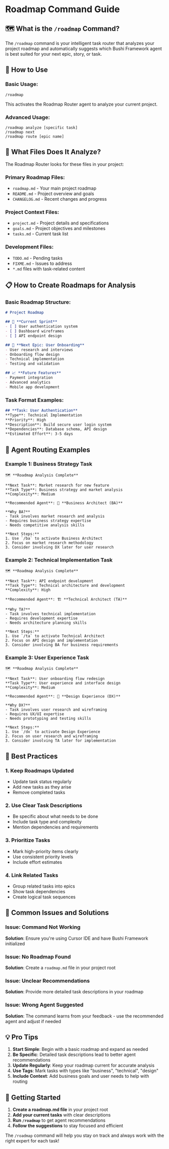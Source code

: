 # Roadmap Command Guide

## 🗺️ **What is the `/roadmap` Command?**

The `/roadmap` command is your intelligent task router that analyzes your project roadmap and automatically suggests which Bushi Framework agent is best suited for your next epic, story, or task.

## 🚀 **How to Use**

### **Basic Usage:**
```
/roadmap
```
This activates the Roadmap Router agent to analyze your current project.

### **Advanced Usage:**
```
/roadmap analyze [specific task]
/roadmap next
/roadmap route [epic name]
```

## 📁 **What Files Does It Analyze?**

The Roadmap Router looks for these files in your project:

### **Primary Roadmap Files:**
- `roadmap.md` - Your main project roadmap
- `README.md` - Project overview and goals
- `CHANGELOG.md` - Recent changes and progress

### **Project Context Files:**
- `project.md` - Project details and specifications
- `goals.md` - Project objectives and milestones
- `tasks.md` - Current task list

### **Development Files:**
- `TODO.md` - Pending tasks
- `FIXME.md` - Issues to address
- `*.md` files with task-related content

## 📋 **How to Create Roadmaps for Analysis**

### **Basic Roadmap Structure:**
```markdown
# Project Roadmap

## 🎯 **Current Sprint**
- [ ] User authentication system
- [ ] Dashboard wireframes
- [ ] API endpoint design

## 🚀 **Next Epic: User Onboarding**
- User research and interviews
- Onboarding flow design
- Technical implementation
- Testing and validation

## 📈 **Future Features**
- Payment integration
- Advanced analytics
- Mobile app development
```

### **Task Format Examples:**
```markdown
## **Task: User Authentication**
**Type**: Technical Implementation
**Priority**: High
**Description**: Build secure user login system
**Dependencies**: Database schema, API design
**Estimated Effort**: 3-5 days
```

## 🎯 **Agent Routing Examples**

### **Example 1: Business Strategy Task**
```
🗺️ **Roadmap Analysis Complete**

**Next Task**: Market research for new feature
**Task Type**: Business strategy and market analysis
**Complexity**: Medium

**Recommended Agent**: 🎯 **Business Architect (BA)**

**Why BA?**
- Task involves market research and analysis
- Requires business strategy expertise
- Needs competitive analysis skills

**Next Steps:**
1. Use `/ba` to activate Business Architect
2. Focus on market research methodology
3. Consider involving DX later for user research
```

### **Example 2: Technical Implementation Task**
```
🗺️ **Roadmap Analysis Complete**

**Next Task**: API endpoint development
**Task Type**: Technical architecture and development
**Complexity**: High

**Recommended Agent**: 🏗️ **Technical Architect (TA)**

**Why TA?**
- Task involves technical implementation
- Requires development expertise
- Needs architecture planning skills

**Next Steps:**
1. Use `/ta` to activate Technical Architect
2. Focus on API design and implementation
3. Consider involving BA for business requirements
```

### **Example 3: User Experience Task**
```
🗺️ **Roadmap Analysis Complete**

**Next Task**: User onboarding flow redesign
**Task Type**: User experience and interface design
**Complexity**: Medium

**Recommended Agent**: 🎨 **Design Experience (DX)**

**Why DX?**
- Task involves user research and wireframing
- Requires UX/UI expertise
- Needs prototyping and testing skills

**Next Steps:**
1. Use `/dx` to activate Design Experience
2. Focus on user research and wireframing
3. Consider involving TA later for implementation
```

## 🔧 **Best Practices**

### **1. Keep Roadmaps Updated**
- Update task status regularly
- Add new tasks as they arise
- Remove completed tasks

### **2. Use Clear Task Descriptions**
- Be specific about what needs to be done
- Include task type and complexity
- Mention dependencies and requirements

### **3. Prioritize Tasks**
- Mark high-priority items clearly
- Use consistent priority levels
- Include effort estimates

### **4. Link Related Tasks**
- Group related tasks into epics
- Show task dependencies
- Create logical task sequences

## 🚨 **Common Issues and Solutions**

### **Issue: Command Not Working**
**Solution**: Ensure you're using Cursor IDE and have Bushi Framework initialized

### **Issue: No Roadmap Found**
**Solution**: Create a `roadmap.md` file in your project root

### **Issue: Unclear Recommendations**
**Solution**: Provide more detailed task descriptions in your roadmap

### **Issue: Wrong Agent Suggested**
**Solution**: The command learns from your feedback - use the recommended agent and adjust if needed

## 💡 **Pro Tips**

1. **Start Simple**: Begin with a basic roadmap and expand as needed
2. **Be Specific**: Detailed task descriptions lead to better agent recommendations
3. **Update Regularly**: Keep your roadmap current for accurate analysis
4. **Use Tags**: Mark tasks with types like "business", "technical", "design"
5. **Include Context**: Add business goals and user needs to help with routing

## 🎯 **Getting Started**

1. **Create a roadmap.md file** in your project root
2. **Add your current tasks** with clear descriptions
3. **Run `/roadmap`** to get agent recommendations
4. **Follow the suggestions** to stay focused and efficient

The `/roadmap` command will help you stay on track and always work with the right expert for each task!
